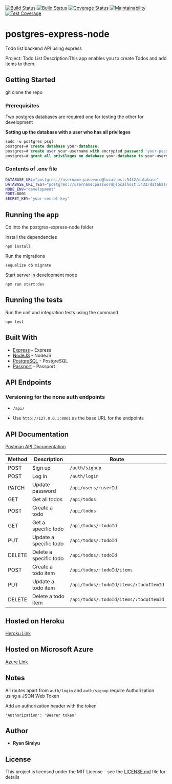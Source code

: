 [![Build Status](https://travis-ci.org/Raywire/postgres-express-node.svg?branch=develop)](https://travis-ci.org/Raywire/postgres-express-node)
[![Build Status](https://ryanwire.visualstudio.com/postgres-express-node/_apis/build/status/Raywire.postgres-express-node?branchName=develop)](https://ryanwire.visualstudio.com/postgres-express-node/_build/latest?definitionId=2&branchName=develop)
[![Coverage Status](https://coveralls.io/repos/github/Raywire/postgres-express-node/badge.svg?branch=develop)](https://coveralls.io/github/Raywire/postgres-express-node?branch=develop)
[![Maintainability](https://api.codeclimate.com/v1/badges/af62aca2e06bd8f4da6f/maintainability)](https://codeclimate.com/github/Raywire/postgres-express-node/maintainability)
[![Test Coverage](https://api.codeclimate.com/v1/badges/af62aca2e06bd8f4da6f/test_coverage)](https://codeclimate.com/github/Raywire/postgres-express-node/test_coverage)

# postgres-express-node
Todo list backend API using express

Project: Todo List
Description:This app enables you to create Todos and add items to them.

## Getting Started

git clone the repo

### Prerequisites

Two postgres databases are required one for testing the other for development

**Setting up the database with a user who has all privileges**
```sql
sudo -u postgres psql
postgres=# create database your-database;
postgres=# create user your-username with encrypted password 'your-password';
postgres=# grant all privileges on database your-database to your-username;
```
### Contents of .env file

```sh
DATABASE_URL="postgres://username:password@localhost:5432/database"
DATABASE_URL_TEST="postgres://username:password@localhost:5432/database_test"
NODE_ENV="development"
PORT=8001
SECRET_KEY="your-secret-key"

```
## Running the app
Cd into the postgres-express-node folder

Install the dependencies

```node
npm install
```
Run the migrations

```node
sequelize db:migrate
```
Start server in development mode

```node
npm run start:dev
```

## Running the tests
Run the unit and integration tests using the command
```node
npm test
```

## Built With

*   [Express](https://expressjs.com/) - Express
*   [NodeJS](https://nodejs.org/) - NodeJS
*   [PostgreSQL](https://postgresql.org/docs/) - PostgreSQL
*   [Passport](http://passportjs.org) - Passport

## API Endpoints

### Versioning for the none auth endpoints
*  `/api/`

*  Use `http://127.0.0.1:8001` as the base URL for the endpoints

## API Documentation
[Postman API Documentation](https://documenter.getpostman.com/view/6831940/SVYtNdfm)


| Method  | Description| Route |
| ------------- | ------------- | ------------- |
| POST | Sign up | `/auth/signup` |
| POST | Log in | `/auth/login` |
| PATCH | Update password | `/api/users/:userId` |
| GET |  Get all todos | `/api/todos` |
| POST | Create a todo | `/api/todos` |
| GET |  Get a specific todo | `/api/todos/:todoId` |
| PUT |  Update a specific todo | `/api/todos/:todoId` |
| DELETE | Delete a specific todo |`/api/todos/:todoId` |
| POST | Create a todo item | `/api/todos/:todoId/items` |
| PUT | Update a todo item | `/api/todos/:todoId/items/:todoItemId` |
| DELETE | Delete a todo item | `/api/todos/:todoId/items/:todoItemId` |

## Hosted on Heroku
[Heroku Link](https://todos-node-app.herokuapp.com/)

## Hosted on Microsoft Azure
[Azure Link](https://postgres-express-node-todos.azurewebsites.net)

## Notes

All routes apart from `auth/login` and `auth/signup` require Authorization using a JSON Web Token

Add an authorization header with the token

`'Authorization': 'Bearer token'`

## Author

*   **Ryan Simiyu** 

## License

This project is licensed under the MIT License - see the [LICENSE.md](LICENSE.md) file for details
